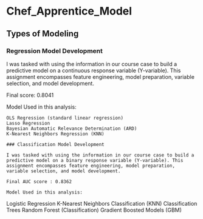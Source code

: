 # Chef_Apprentice_Model

## Types of Modeling 

### Regression Model Development 

I was tasked with using the information in our course case to build a predictive model on a continuous response variable (Y-variable). This assignment encompasses feature engineering, model preparation, variable selection, and model development.

Final score: 0.8041

Model Used in this analysis: 
~~~
OLS Regression (standard linear regression)
Lasso Regression
Bayesian Automatic Relevance Determination (ARD)
K-Nearest Neighbors Regression (KNN)

### Classification Model Development 

I was tasked with using the information in our course case to build a predictive model on a binary response variable (Y-variable). This assignment encompasses feature engineering, model preparation, variable selection, and model development.

Final AUC score : 0.8362

Model Used in this analysis: 
~~~
Logistic Regression
K-Nearest Neighbors Classification (KNN)
Classification Trees
Random Forest (Classification)
Gradient Boosted Models (GBM)
